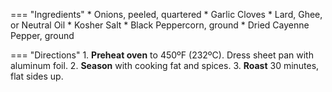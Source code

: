 === "Ingredients"
    * Onions, peeled, quartered
    * Garlic Cloves
    * Lard, Ghee, or Neutral Oil
    * Kosher Salt
    * Black Peppercorn, ground
    * Dried Cayenne Pepper, ground

=== "Directions"
    1. **Preheat oven** to 450ºF (232ºC). Dress sheet pan with aluminum foil.
    2. **Season** with cooking fat and spices.
    3. **Roast** 30 minutes, flat sides up.
